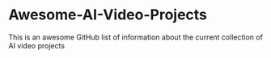 # Awesome-AI-Video-Projects
This is an awesome GitHub list of information about the current collection of AI video projects
